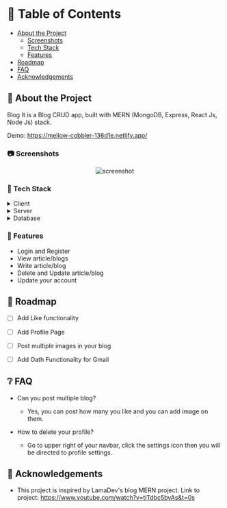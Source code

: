 <!-- Table of Contents -->
# :notebook_with_decorative_cover: Table of Contents

- [About the Project](#star2-about-the-project)
  * [Screenshots](#camera-screenshots)
  * [Tech Stack](#space_invader-tech-stack)
  * [Features](#dart-features)
- [Roadmap](#compass-roadmap)
- [FAQ](#grey_question-faq)
- [Acknowledgements](#gem-acknowledgements)

  

<!-- About the Project -->
## :star2: About the Project
Blog It is a Blog CRUD app, built with MERN (MongoDB, Express, React Js, Node Js) stack.

Demo: https://mellow-cobbler-136d1e.netlify.app/

<!-- Screenshots -->
### :camera: Screenshots

<div align="center"> 
  <img src="https://placehold.co/600x400?text=Your+Screenshot+here" alt="screenshot" />
</div>


<!-- TechStack -->
### :space_invader: Tech Stack

<details>
  <summary>Client</summary>
  <ul>
    <li><a href="https://reactjs.org/">React.js</a></li>
  </ul>
</details>

<details>
  <summary>Server</summary>
  <ul>
    <li><a href="https://expressjs.com/">Express.js</a></li>
    <li><a href="https://nodejs.org/en/about/">Node.js</a></li>
    <li><a href="https://mongoosejs.com/">Mongoose</a></li>
  </ul>
</details>

<details>
<summary>Database</summary>
  <ul>
    <li><a href="https://www.mongodb.com/">MongoDB</a></li>
  </ul>
</details>


<!-- Features -->
### :dart: Features

- Login and Register
- View article/blogs
- Write article/blog 
- Delete and Update article/blog
- Update your account

<!-- Roadmap -->
## :compass: Roadmap

* [ ] Add Like functionality
* [ ] Add Profile Page
* [ ] Post multiple images in your blog
* [ ] Add Oath Functionality for Gmail


<!-- FAQ -->
## :grey_question: FAQ

- Can you post multiple blog?

  + Yes, you can post how many you like and you can add image on them.

- How to delete your profile?

  + Go to upper right of your navbar, click the settings icon then you will be directed to profile settings. 



<!-- Acknowledgments -->
## :gem: Acknowledgements


 - This project is inspired by LamaDev's blog MERN project. Link to project: https://www.youtube.com/watch?v=tlTdbc5byAs&t=0s

